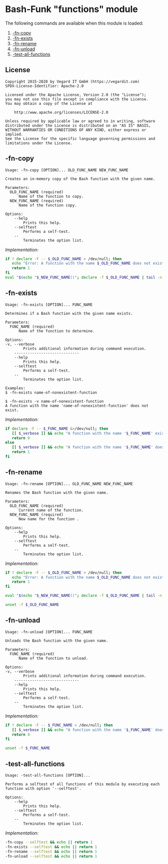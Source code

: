 # Bash-Funk "functions" module

[//]: # (THIS FILE IS GENERATED BY BASH-FUNK GENERATOR)

The following commands are available when this module is loaded:

1. [-fn-copy](#-fn-copy)
1. [-fn-exists](#-fn-exists)
1. [-fn-rename](#-fn-rename)
1. [-fn-unload](#-fn-unload)
1. [-test-all-functions](#-test-all-functions)


## <a name="license"></a>License

```
Copyright 2015-2020 by Vegard IT GmbH (https://vegardit.com)
SPDX-License-Identifier: Apache-2.0

Licensed under the Apache License, Version 2.0 (the "License");
you may not use this file except in compliance with the License.
You may obtain a copy of the License at

    http://www.apache.org/licenses/LICENSE-2.0

Unless required by applicable law or agreed to in writing, software
distributed under the License is distributed on an "AS IS" BASIS,
WITHOUT WARRANTIES OR CONDITIONS OF ANY KIND, either express or implied.
See the License for the specific language governing permissions and
limitations under the License.
```


## <a name="-fn-copy"></a>-fn-copy

```
Usage: -fn-copy [OPTION]... OLD_FUNC_NAME NEW_FUNC_NAME

Creates an in-memory copy of the Bash function with the given name.

Parameters:
  OLD_FUNC_NAME (required)
      Name of the function to copy.
  NEW_FUNC_NAME (required)
      Name of the function copy.

Options:
    --help
        Prints this help.
    --selftest
        Performs a self-test.
    --
        Terminates the option list.
```

*Implementation:*
```bash
if ! declare -F -- $_OLD_FUNC_NAME > /dev/null; then
   echo "Error: A function with the name $_OLD_FUNC_NAME does not exist."
   return 1
fi
eval "$(echo "$_NEW_FUNC_NAME()"; declare -f $_OLD_FUNC_NAME | tail -n +2)"
```


## <a name="-fn-exists"></a>-fn-exists

```
Usage: -fn-exists [OPTION]... FUNC_NAME

Determines if a Bash function with the given name exists.

Parameters:
  FUNC_NAME (required)
      Name of the function to determine.

Options:
-v, --verbose
        Prints additional information during command execution.
    -----------------------------
    --help
        Prints this help.
    --selftest
        Performs a self-test.
    --
        Terminates the option list.

Examples:
$ -fn-exists name-of-nonexistent-function

$ -fn-exists -v name-of-nonexistent-function
A function with the name 'name-of-nonexistent-function' does not exist.
```

*Implementation:*
```bash
if declare -F -- $_FUNC_NAME &>/dev/null; then
   [[ $_verbose ]] && echo "A function with the name '$_FUNC_NAME' exists." || :
   return 0
else
   [[ $_verbose ]] && echo "A function with the name '$_FUNC_NAME' does not exist." || :
   return 1
fi
```


## <a name="-fn-rename"></a>-fn-rename

```
Usage: -fn-rename [OPTION]... OLD_FUNC_NAME NEW_FUNC_NAME

Renames the Bash function with the given name.

Parameters:
  OLD_FUNC_NAME (required)
      Current name of the function.
  NEW_FUNC_NAME (required)
      New name for the function .

Options:
    --help
        Prints this help.
    --selftest
        Performs a self-test.
    --
        Terminates the option list.
```

*Implementation:*
```bash
if ! declare -F -- $_OLD_FUNC_NAME > /dev/null; then
   echo "Error: A function with the name $_OLD_FUNC_NAME does not exist."
   return 1
fi

eval "$(echo "$_NEW_FUNC_NAME()"; declare -f $_OLD_FUNC_NAME | tail -n +2)"

unset -f $_OLD_FUNC_NAME
```


## <a name="-fn-unload"></a>-fn-unload

```
Usage: -fn-unload [OPTION]... FUNC_NAME

Unloads the Bash function with the given name.

Parameters:
  FUNC_NAME (required)
      Name of the function to unload.

Options:
-v, --verbose
        Prints additional information during command execution.
    -----------------------------
    --help
        Prints this help.
    --selftest
        Performs a self-test.
    --
        Terminates the option list.
```

*Implementation:*
```bash
if ! declare -F -- $_FUNC_NAME > /dev/null; then
   [[ $_verbose ]] && echo "A function with the name '$_FUNC_NAME' does not exist." || :
   return 0
fi

unset -f $_FUNC_NAME
```


## <a name="-test-all-functions"></a>-test-all-functions

```
Usage: -test-all-functions [OPTION]...

Performs a selftest of all functions of this module by executing each function with option '--selftest'.

Options:
    --help
        Prints this help.
    --selftest
        Performs a self-test.
    --
        Terminates the option list.
```

*Implementation:*
```bash
-fn-copy --selftest && echo || return 1
-fn-exists --selftest && echo || return 1
-fn-rename --selftest && echo || return 1
-fn-unload --selftest && echo || return 1
```
